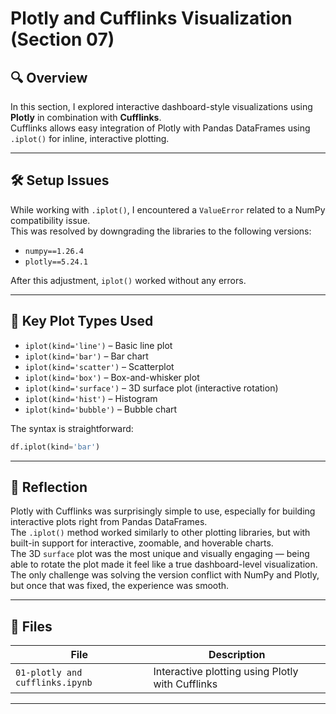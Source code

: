 # Plotly and Cufflinks Visualization (Section 07)

## 🔍 Overview

In this section, I explored interactive dashboard-style visualizations using **Plotly** in combination with **Cufflinks**.  
Cufflinks allows easy integration of Plotly with Pandas DataFrames using `.iplot()` for inline, interactive plotting.

---

## 🛠️ Setup Issues

While working with `.iplot()`, I encountered a `ValueError` related to a NumPy compatibility issue.  
This was resolved by downgrading the libraries to the following versions:

- `numpy==1.26.4`  
- `plotly==5.24.1`

After this adjustment, `iplot()` worked without any errors.

---

## 📌 Key Plot Types Used

- `iplot(kind='line')` – Basic line plot  
- `iplot(kind='bar')` – Bar chart  
- `iplot(kind='scatter')` – Scatterplot  
- `iplot(kind='box')` – Box-and-whisker plot  
- `iplot(kind='surface')` – 3D surface plot (interactive rotation)  
- `iplot(kind='hist')` – Histogram  
- `iplot(kind='bubble')` – Bubble chart

The syntax is straightforward:  
```python
df.iplot(kind='bar')
```

---

## 💬 Reflection

Plotly with Cufflinks was surprisingly simple to use, especially for building interactive plots right from Pandas DataFrames.  
The `.iplot()` method worked similarly to other plotting libraries, but with built-in support for interactive, zoomable, and hoverable charts.  
The 3D `surface` plot was the most unique and visually engaging — being able to rotate the plot made it feel like a true dashboard-level visualization.  
The only challenge was solving the version conflict with NumPy and Plotly, but once that was fixed, the experience was smooth.

---

## 📂 Files

| File | Description |
|------|-------------|
| `01-plotly and cufflinks.ipynb` | Interactive plotting using Plotly with Cufflinks |

---
